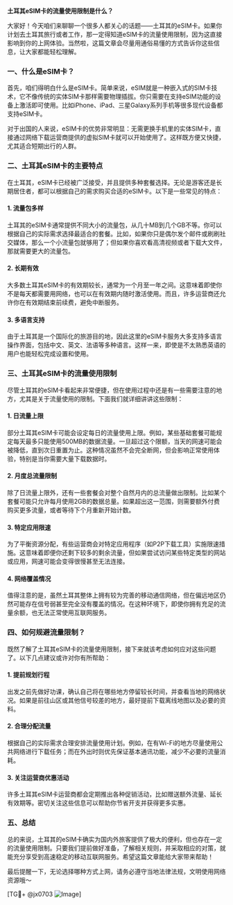 **土耳其eSIM卡的流量使用限制是什么？**

大家好！今天咱们来聊聊一个很多人都关心的话题——土耳其的eSIM卡。如果你计划去土耳其旅行或者工作，那一定得知道eSIM卡的流量使用限制，因为这直接影响到你的上网体验。当然啦，这篇文章会尽量用通俗易懂的方式告诉你这些信息，让大家都能轻松理解。

### 一、什么是eSIM卡？

首先，咱们得明白什么是eSIM卡。简单来说，eSIM就是一种嵌入式的SIM卡技术，它不像传统的实体SIM卡那样需要物理插拔。你只需要在支持eSIM功能的设备上激活即可使用。比如iPhone、iPad、三星Galaxy系列手机等很多现代设备都支持eSIM卡。

对于出国的人来说，eSIM卡的优势非常明显：无需更换手机里的实体SIM卡，直接通过网络下载运营商提供的虚拟SIM卡就可以开始使用了。这样既方便又快捷，尤其适合短期出行的人群。

### 二、土耳其eSIM卡的主要特点

在土耳其，eSIM卡已经被广泛接受，并且提供多种套餐选择。无论是游客还是长期居住者，都可以根据自己的需求购买合适的eSIM卡。以下是一些常见的特点：

#### 1. 流量包多样
土耳其的eSIM卡通常提供不同大小的流量包，从几十MB到几个GB不等。你可以根据自己的实际需求选择最适合的套餐。比如，如果你只是偶尔发个邮件或刷刷社交媒体，那么一个小流量包就够用了；但如果你喜欢看高清视频或者下载大文件，那就需要更大的流量包。

#### 2. 长期有效
大多数土耳其eSIM卡的有效期较长，通常为一个月至一年之间。这意味着即使你不是每天都需要用网络，也可以在有效期内随时激活使用。而且，许多运营商还允许你在有效期结束前续费，避免中断服务。

#### 3. 多语言支持
由于土耳其是一个国际化的旅游目的地，因此这里的eSIM卡服务大多支持多语言操作界面，包括中文、英文、法语等多种语言。这样一来，即使是不太熟悉英语的用户也能轻松完成设置和使用。

### 三、土耳其eSIM卡的流量使用限制

尽管土耳其的eSIM卡看起来非常便捷，但在使用过程中还是有一些需要注意的地方，尤其是关于流量使用的限制。下面我们就详细讲讲这些限制：

#### 1. 日流量上限
部分土耳其eSIM卡可能会设定每日的流量使用上限。例如，某些基础套餐可能规定每天最多只能使用500MB的数据流量。一旦超过这个限额，当天的网速可能会被降低，直到次日重置为止。这种情况虽然不会完全断网，但会影响正常使用体验，特别是当你需要大量下载数据时。

#### 2. 月度总流量限制
除了日流量上限外，还有一些套餐会对整个自然月内的总流量做出限制。比如某个套餐可能只允许每月使用2GB的数据总量。如果超出这一范围，则需要额外付费购买更多流量，或者等待下个月重新开始计数。

#### 3. 特定应用限速
为了平衡资源分配，有些运营商会对特定应用程序（如P2P下载工具）实施限速措施。这意味着即便你还剩下较多的剩余流量，但如果尝试访问某些特定类型的网站或应用，网速可能会变得很慢甚至无法连接。

#### 4. 网络覆盖情况
值得注意的是，虽然土耳其整体上拥有较为完善的移动通信网络，但在偏远地区仍然可能存在信号弱甚至完全没有覆盖的情况。在这种环境下，即使你拥有充足的流量余额，也无法正常使用互联网服务。

### 四、如何规避流量限制？

既然了解了土耳其eSIM卡的流量使用限制，接下来就该考虑如何应对这些问题了。以下几点建议或许对你有所帮助：

#### 1. 提前规划行程
出发之前先做好功课，确认自己将在哪些地方停留较长时间，并查看当地的网络状况。如果是前往山区或其他信号较差的地方，最好提前下载离线地图以及必要的资料。

#### 2. 合理分配流量
根据自己的实际需求合理安排流量使用计划。例如，在有Wi-Fi的地方尽量使用公共网络进行下载任务；而在外出时则优先保证基本通讯功能，减少不必要的流量消耗。

#### 3. 关注运营商优惠活动
许多土耳其eSIM卡运营商都会定期推出各种促销活动，比如赠送额外流量、延长有效期等。密切关注这些信息可以帮助你节省开支并获得更多实惠。

### 五、总结

总的来说，土耳其的eSIM卡确实为国内外旅客提供了极大的便利，但也存在一定的流量使用限制。只要我们提前做好准备，了解相关规则，并采取相应的对策，就能充分享受到高速稳定的移动互联网服务。希望这篇文章能给大家带来帮助！

最后提醒一下，无论选择哪种方式上网，请务必遵守当地法律法规，文明使用网络资源哦～ 

[TG💪+ @jx0703 ![Image](https://github.com/user-attachments/assets/dbca1d08-cadb-493c-b0ec-ad6f7a83f270)]